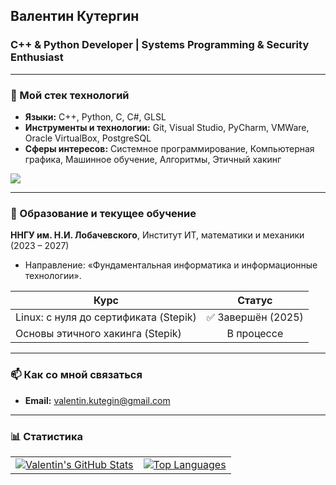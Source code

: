 ## Валентин Кутергин
### C++ & Python Developer | Systems Programming & Security Enthusiast

---

### 🔧 Мой стек технологий

- **Языки:** C++, Python, C, C#, GLSL
- **Инструменты и технологии:** Git, Visual Studio, PyCharm, VMWare, Oracle VirtualBox, PostgreSQL
- **Сферы интересов:** Системное программирование, Компьютерная графика, Машинное обучение, Алгоритмы, Этичный хакинг

<p align="left">
  <a href="https://skillicons.dev">
    <img src="https://skillicons.dev/icons?i=cpp,python,cs,c,glsl,postgresql,linux,git,vscode,pycharm" />
  </a>
</p>

---

### 🌱 Образование и текущее обучение

**ННГУ им. Н.И. Лобачевского**, Институт ИТ, математики и механики (2023 – 2027)
*   Направление: «Фундаментальная информатика и информационные технологии».

| Курс | Статус |
|---|:---:|
| Linux: с нуля до сертификата (Stepik) | ✅ Завершён (2025) |
| Основы этичного хакинга (Stepik) |  В процессе |


---

### 📫 Как со мной связаться

- **Email:** [valentin.kutegin@gmail.com](mailto:valentin.kutegin@gmail.com)

---

### 📊 Статистика

<table>
  <tr>
    <td>
      <a href="https://github.com/anuraghazra/github-readme-stats">
        <img src="https://github-readme-stats.vercel.app/api?username=VALancaster&show_icons=true&theme=radical&rank_icon=github" alt="Valentin's GitHub Stats" />
      </a>
    </td>
    <td>
      <a href="https://github.com/anuraghazra/github-readme-stats">
        <img src="https://github-readme-stats.vercel.app/api/top-langs/?username=VALancaster&layout=compact&theme=radical" alt="Top Languages" />
      </a>
    </td>
  </tr>
</table>
